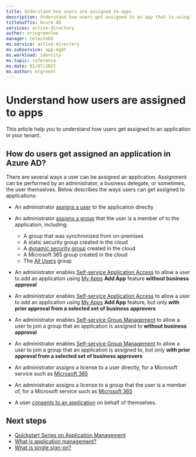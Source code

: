 ```yaml
---
title: Understand how users are assigned to apps
description: Understand how users get assigned to an app that is using Azure Active Directory for identity management.
titleSuffix: Azure AD
services: active-directory
author: eringreenlee
manager: CelesteDG
ms.service: active-directory
ms.subservice: app-mgmt
ms.workload: identity
ms.topic: reference
ms.date: 01/07/2021
ms.author: ergreenl
---
```


# Understand how users are assigned to apps

This article help you to understand how users get assigned to an application in your tenant.

## How do users get assigned an application in Azure AD?

There are several ways a user can be assigned an application. Assignment can be performed by an administrator, a business delegate, or sometimes, the user themselves. Below describes the ways users can get assigned to applications:

* An administrator [assigns a user](./assign-user-or-group-access-portal.md) to the application directly
* An administrator [assigns a group](./assign-user-or-group-access-portal.md) that the user is a member of to the application, including:

  * A group that was synchronized from on-premises
  * A static security group created in the cloud
  * A [dynamic security group](../enterprise-users/groups-dynamic-membership.md) created in the cloud
  * A Microsoft 365 group created in the cloud
  * The [All Users](../fundamentals/active-directory-groups-create-azure-portal.md) group
* An administrator enables [Self-service Application Access](./manage-self-service-access.md) to allow a user to add an application using [My Apps](https://support.microsoft.com/account-billing/sign-in-and-start-apps-from-the-my-apps-portal-2f3b1bae-0e5a-4a86-a33e-876fbd2a4510) **Add App** feature **without business approval**
* An administrator enables [Self-service Application Access](./manage-self-service-access.md) to allow a user to add an application using [My Apps](https://support.microsoft.com/account-billing/sign-in-and-start-apps-from-the-my-apps-portal-2f3b1bae-0e5a-4a86-a33e-876fbd2a4510) **Add App** feature, but only **with prior approval from a selected set of business approvers**
* An administrator enables [Self-service Group Management](../enterprise-users/groups-self-service-management.md) to allow a user to join a group that an application is assigned to **without business approval**
* An administrator enables [Self-service Group Management](../enterprise-users/groups-self-service-management.md) to allow a user to join a group that an application is assigned to, but only **with prior approval from a selected set of business approvers**
* An administrator assigns a license to a user directly, for a Microsoft service such as [Microsoft 365](https://products.office.com/)
* An administrator assigns a license to a group that the user is a member of, for a Microsoft service such as [Microsoft 365](https://products.office.com/)
* A user [consents to an application](consent-and-permissions-overview.md#user-consent) on behalf of themselves.

## Next steps

* [Quickstart Series on Application Management](view-applications-portal.md)
* [What is application management?](what-is-application-management.md)
* [What is single sign-on?](what-is-single-sign-on.md)
